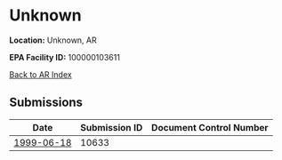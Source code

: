 # Unknown

**Location:** Unknown, AR

**EPA Facility ID:** 100000103611

[Back to AR Index](../../index.md)

## Submissions

| Date | Submission ID | Document Control Number |
|------|--------------|-------------------------|
| [1999-06-18](submissions/10633.md) | 10633 |  |
